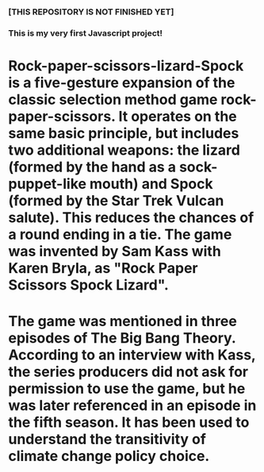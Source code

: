 ### [THIS REPOSITORY IS NOT FINISHED YET]

### This is my very first Javascript project!

# Rock-paper-scissors-lizard-Spock is a five-gesture expansion of the classic selection method game rock-paper-scissors. It operates on the same basic principle, but includes two additional weapons: the lizard (formed by the hand as a sock-puppet-like mouth) and Spock (formed by the Star Trek Vulcan salute). This reduces the chances of a round ending in a tie. The game was invented by Sam Kass with Karen Bryla, as "Rock Paper Scissors Spock Lizard".

# The game was mentioned in three episodes of The Big Bang Theory. According to an interview with Kass, the series producers did not ask for permission to use the game, but he was later referenced in an episode in the fifth season. It has been used to understand the transitivity of climate change policy choice. 